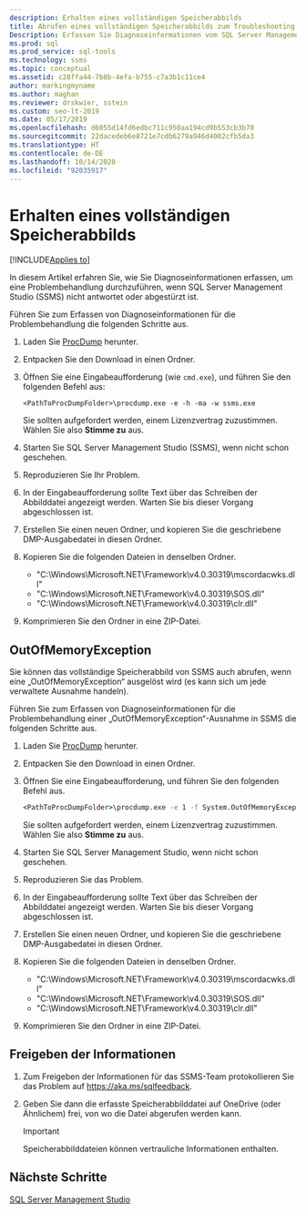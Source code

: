 ```yaml
---
description: Erhalten eines vollständigen Speicherabbilds
title: Abrufen eines vollständigen Speicherabbilds zum Troubleshooting in SSMS
Description: Erfassen Sie Diagnoseinformationen vom SQL Server Management Studio (SSMS), sodass Sie einen Absturz oder ein nicht reagierendes System beheben können.
ms.prod: sql
ms.prod_service: sql-tools
ms.technology: ssms
ms.topic: conceptual
ms.assetid: c28ffa44-7b8b-4efa-b755-c7a3b1c11ce4
author: markingmyname
ms.author: maghan
ms.reviewer: drskwier, sstein
ms.custom: seo-lt-2019
ms.date: 05/17/2019
ms.openlocfilehash: d6055d14fd6edbc711c950aa194cd9b553cb3b78
ms.sourcegitcommit: 22dacedeb6e8721e7cdb6279a946d4002cfb5da3
ms.translationtype: HT
ms.contentlocale: de-DE
ms.lasthandoff: 10/14/2020
ms.locfileid: "92035917"
---
```

# <a name="get-full-memory-dump"></a>Erhalten eines vollständigen Speicherabbilds

[!INCLUDE[Applies to](../../includes/appliesto-ss-asdb-asdw-xxx-md.md)]

In diesem Artikel erfahren Sie, wie Sie Diagnoseinformationen erfassen, um eine Problembehandlung durchzuführen, wenn SQL Server Management Studio (SSMS) nicht antwortet oder abgestürzt ist.

Führen Sie zum Erfassen von Diagnoseinformationen für die Problembehandlung die folgenden Schritte aus.

1. Laden Sie [ProcDump](/sysinternals/downloads/procdump) herunter.

2. Entpacken Sie den Download in einen Ordner.

3. Öffnen Sie eine Eingabeaufforderung (wie `cmd.exe`), und führen Sie den folgenden Befehl aus:

    ```console
    <PathToProcDumpFolder>\procdump.exe -e -h -ma -w ssms.exe
    ```

    Sie sollten aufgefordert werden, einem Lizenzvertrag zuzustimmen. Wählen Sie also **Stimme zu** aus.

4. Starten Sie SQL Server Management Studio (SSMS), wenn nicht schon geschehen.

5. Reproduzieren Sie Ihr Problem.

6. In der Eingabeaufforderung sollte Text über das Schreiben der Abbilddatei angezeigt werden. Warten Sie bis dieser Vorgang abgeschlossen ist.

7. Erstellen Sie einen neuen Ordner, und kopieren Sie die geschriebene DMP-Ausgabedatei in diesen Ordner.

8. Kopieren Sie die folgenden Dateien in denselben Ordner.

    * "C:\Windows\Microsoft.NET\Framework\v4.0.30319\mscordacwks.dll"
    * "C:\Windows\Microsoft.NET\Framework\v4.0.30319\SOS.dll"
    * "C:\Windows\Microsoft.NET\Framework\v4.0.30319\clr.dll"

9. Komprimieren Sie den Ordner in eine ZIP-Datei.

## <a name="outofmemoryexception"></a>OutOfMemoryException

Sie können das vollständige Speicherabbild von SSMS auch abrufen, wenn eine „OutOfMemoryException“ ausgelöst wird (es kann sich um jede verwaltete Ausnahme handeln).

Führen Sie zum Erfassen von Diagnoseinformationen für die Problembehandlung einer „OutOfMemoryException“-Ausnahme in SSMS die folgenden Schritte aus.

1. Laden Sie [ProcDump](/sysinternals/downloads/procdump) herunter.

2. Entpacken Sie den Download in einen Ordner.

3. Öffnen Sie eine Eingabeaufforderung, und führen Sie den folgenden Befehl aus.

    ```cmd
    <PathToProcDumpFolder>\procdump.exe -e 1 -f System.OutOfMemoryException -ma -w ssms.exe
    ```

    Sie sollten aufgefordert werden, einem Lizenzvertrag zuzustimmen. Wählen Sie also **Stimme zu** aus.

4. Starten Sie SQL Server Management Studio, wenn nicht schon geschehen.

5. Reproduzieren Sie das Problem.

6. In der Eingabeaufforderung sollte Text über das Schreiben der Abbilddatei angezeigt werden. Warten Sie bis dieser Vorgang abgeschlossen ist.

7. Erstellen Sie einen neuen Ordner, und kopieren Sie die geschriebene DMP-Ausgabedatei in diesen Ordner.

8. Kopieren Sie die folgenden Dateien in denselben Ordner.

    * "C:\Windows\Microsoft.NET\Framework\v4.0.30319\mscordacwks.dll"
    * "C:\Windows\Microsoft.NET\Framework\v4.0.30319\SOS.dll"
    * "C:\Windows\Microsoft.NET\Framework\v4.0.30319\clr.dll"

9. Komprimieren Sie den Ordner in eine ZIP-Datei.

## <a name="share-the-information"></a>Freigeben der Informationen

1. Zum Freigeben der Informationen für das SSMS-Team protokollieren Sie das Problem auf https://aka.ms/sqlfeedback.

2. Geben Sie dann die erfasste Speicherabbilddatei auf OneDrive (oder Ähnlichem) frei, von wo die Datei abgerufen werden kann.

    > [!Important]
    > Speicherabbilddateien können vertrauliche Informationen enthalten.

## <a name="next-steps"></a>Nächste Schritte

[SQL Server Management Studio](../sql-server-management-studio-ssms.md)